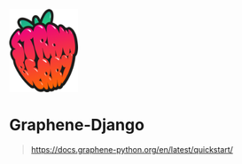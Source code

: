 <img src="https://github.com/strawberry-graphql/strawberry/raw/main/.github/logo.png" width="124" height="150">

# Graphene-Django
> https://docs.graphene-python.org/en/latest/quickstart/
